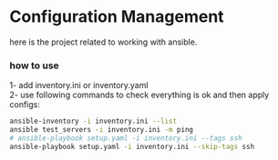 # Configuration Management

here is the project related to working with ansible.

### how to use

1- add inventory.ini or inventory.yaml <br>
2- use following commands to check everything is ok and then apply configs:

```bash
ansible-inventory -i inventory.ini --list
ansible test_servers -i inventory.ini -m ping
# ansible-playbook setup.yaml -i inventory.ini --tags ssh
ansible-playbook setup.yaml -i inventory.ini --skip-tags ssh
```
